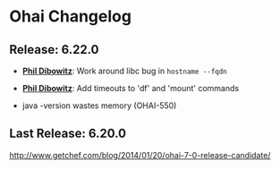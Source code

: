 # Ohai Changelog

## Release: 6.22.0

* [**Phil Dibowitz**](https://github.com/jaymzh):
  Work around libc bug in `hostname --fqdn`
* [**Phil Dibowitz**](https://github.com/jaymzh):
  Add timeouts to 'df' and 'mount' commands

* java -version wastes memory (OHAI-550)

## Last Release: 6.20.0

http://www.getchef.com/blog/2014/01/20/ohai-7-0-release-candidate/

